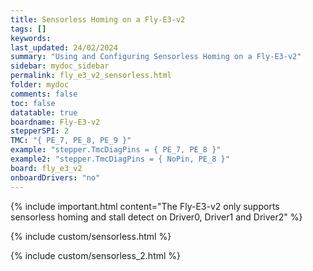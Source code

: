 ```yaml
---
title: Sensorless Homing on a Fly-E3-v2
tags: []
keywords: 
last_updated: 24/02/2024
summary: "Using and Configuring Sensorless Homing on a Fly-E3-v2"
sidebar: mydoc_sidebar
permalink: fly_e3_v2_sensorless.html
folder: mydoc
comments: false
toc: false
datatable: true
boardname: Fly-E3-v2
stepperSPI: 2
TMC: "{ PE_7, PE_8, PE_9 }"
example: "stepper.TmcDiagPins = { PE_7, PE_8 }"
example2: "stepper.TmcDiagPins = { NoPin, PE_8 }"
board: fly_e3_v2
onboardDrivers: "no"
---
```


{% include important.html content="The Fly-E3-v2 only supports sensorless homing and stall detect on Driver0, Driver1 and Driver2" %}

{% include custom/sensorless.html %}

{% include custom/sensorless_2.html %}
